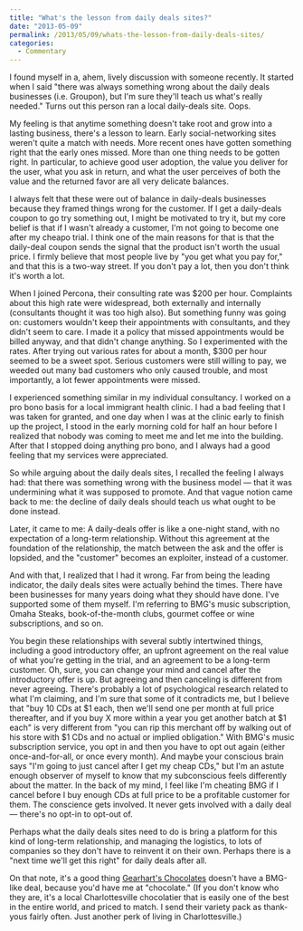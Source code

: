 ```yaml
---
title: "What's the lesson from daily deals sites?"
date: "2013-05-09"
permalink: /2013/05/09/whats-the-lesson-from-daily-deals-sites/
categories:
  - Commentary
---
```

I found myself in a, ahem, lively discussion with someone recently. It started when I said "there was always something wrong about the daily deals businesses (i.e. Groupon), but I'm sure they'll teach us what's really needed." Turns out this person ran a local daily-deals site. Oops.

My feeling is that anytime something doesn't take root and grow into a lasting business, there's a lesson to learn. Early social-networking sites weren't quite a match with needs. More recent ones have gotten something right that the early ones missed. More than one thing needs to be gotten right. In particular, to achieve good user adoption, the value you deliver for the user, what you ask in return, and what the user perceives of both the value and the returned favor are all very delicate balances.

I always felt that these were out of balance in daily-deals businesses because they framed things wrong for the customer. If I get a daily-deals coupon to go try something out, I might be motivated to try it, but my core belief is that if I wasn't already a customer, I'm not going to become one after my cheapo trial. I think one of the main reasons for that is that the daily-deal coupon sends the signal that the product isn't worth the usual price. I firmly believe that most people live by "you get what you pay for," and that this is a two-way street. If you don't pay a lot, then you don't think it's worth a lot.

When I joined Percona, their consulting rate was $200 per hour. Complaints about this high rate were widespread, both externally and internally (consultants thought it was too high also). But something funny was going on: customers wouldn't keep their appointments with consultants, and they didn't seem to care. I made it a policy that missed appointments would be billed anyway, and that didn't change anything. So I experimented with the rates. After trying out various rates for about a month, $300 per hour seemed to be a sweet spot. Serious customers were still willing to pay, we weeded out many bad customers who only caused trouble, and most importantly, a lot fewer appointments were missed.

I experienced something similar in my individual consultancy. I worked on a pro bono basis for a local immigrant health clinic. I had a bad feeling that I was taken for granted, and one day when I was at the clinic early to finish up the project, I stood in the early morning cold for half an hour before I realized that nobody was coming to meet me and let me into the building. After that I stopped doing anything pro bono, and I always had a good feeling that my services were appreciated.

So while arguing about the daily deals sites, I recalled the feeling I always had: that there was something wrong with the business model &#8212; that it was undermining what it was supposed to promote. And that vague notion came back to me: the decline of daily deals should teach us what ought to be done instead.

Later, it came to me: A daily-deals offer is like a one-night stand, with no expectation of a long-term relationship. Without this agreement at the foundation of the relationship, the match between the ask and the offer is lopsided, and the "customer" becomes an exploiter, instead of a customer.

And with that, I realized that I had it wrong. Far from being the leading indicator, the daily deals sites were actually behind the times. There have been businesses for many years doing what they should have done. I've supported some of them myself. I'm referring to BMG's music subscription, Omaha Steaks, book-of-the-month clubs, gourmet coffee or wine subscriptions, and so on.

You begin these relationships with several subtly intertwined things, including a good introductory offer, an upfront agreement on the real value of what you're getting in the trial, and an agreement to be a long-term customer. Oh, sure, you can change your mind and cancel after the introductory offer is up. But agreeing and then canceling is different from never agreeing. There's probably a lot of psychological research related to what I'm claiming, and I'm sure that some of it contradicts me, but I believe that "buy 10 CDs at $1 each, then we'll send one per month at full price thereafter, and if you buy X more within a year you get another batch at $1 each" is very different from "you can rip this merchant off by walking out of his store with $1 CDs and no actual or implied obligation." With BMG's music subscription service, you opt in and then you have to opt out again (either once-and-for-all, or once every month). And maybe your conscious brain says "I'm going to just cancel after I get my cheap CDs," but I'm an astute enough observer of myself to know that my subconscious feels differently about the matter. In the back of my mind, I feel like I'm cheating BMG if I cancel before I buy enough CDs at full price to be a profitable customer for them. The conscience gets involved. It never gets involved with a daily deal &#8212; there's no opt-in to opt-out of.

Perhaps what the daily deals sites need to do is bring a platform for this kind of long-term relationship, and managing the logistics, to lots of companies so they don't have to reinvent it on their own. Perhaps there is a "next time we'll get this right" for daily deals after all.

On that note, it's a good thing [Gearhart's Chocolates][1] doesn't have a BMG-like deal, because you'd have me at "chocolate." (If you don't know who they are, it's a local Charlottesville chocolatier that is easily one of the best in the entire world, and priced to match. I send their variety pack as thank-yous fairly often. Just another perk of living in Charlottesville.)

 [1]: http://gearhartschocolates.com/
